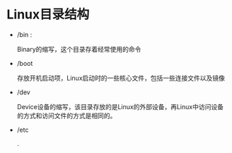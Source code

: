 # Linux目录结构

- /bin :

  Binary的缩写，这个目录存着经常使用的命令

- /boot

  存放开机启动项，Linux启动时的一些核心文件，包括一些连接文件以及镜像

- /dev

  Device设备的缩写，该目录存放的是Linux的外部设备，再Linux中访问设备的方式和访问文件的方式是相同的。

- /etc

  .

